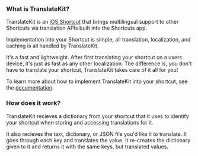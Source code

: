### What is TranslateKit?

TranslateKit is an [iOS Shortcut](https://support.apple.com/guide/shortcuts/welcome/ios) that brings multilingual support to other Shortcuts via translation APIs built into the Shortcuts app.

Implementation into your Shortcut is simple, all translation, localization, and caching is all handled by TranslateKit.

It's a fast and lightweight. After first translating your shortcut on a users device, it's just as fast as any other localization. The difference is, you don't have to translate your shortcut, TranslateKit takes care of it all for you!

To learn more about how to implement TranslateKit into your shortcut, see the [documentation](documentation.md).

### How does it work?

TranslateKit recieves a dictionary from your shortcut that it uses to identify your shortcut when storing and accessing translations for it.

It also recieves the text, dictionary, or JSON file you'd like it to translate. It goes through each key and translates the value. It re-creates the dictionary given to it and returns it with the same keys, but translated values.
